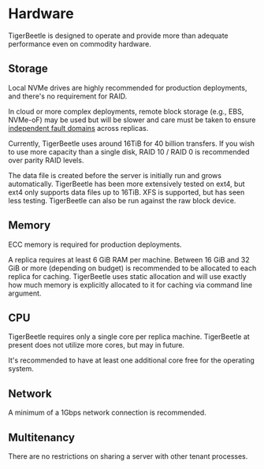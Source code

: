 # Hardware

TigerBeetle is designed to operate and provide more than adequate performance even on commodity
hardware.

## Storage

Local NVMe drives are highly recommended for production deployments, and there's no requirement for
RAID.

In cloud or more complex deployments, remote block storage (e.g., EBS, NVMe-oF) may be used but will
be slower and care must be taken to ensure
[independent fault domains](./cluster.md#hardware-fault-tolerance) across replicas.

Currently, TigerBeetle uses around 16TiB for 40 billion transfers. If you wish to use more capacity
than a single disk, RAID 10 / RAID 0 is recommended over parity RAID levels.

The data file is created before the server is initially run and grows automatically. TigerBeetle has
been more extensively tested on ext4, but ext4 only supports data files up to 16TiB. XFS is
supported, but has seen less testing. TigerBeetle can also be run against the raw block device.

## Memory

ECC memory is required for production deployments.

A replica requires at least 6 GiB RAM per machine. Between 16 GiB and 32 GiB or more (depending on
budget) is recommended to be allocated to each replica for caching. TigerBeetle uses static
allocation and will use exactly how much memory is explicitly allocated to it for caching via
command line argument.

## CPU

TigerBeetle requires only a single core per replica machine. TigerBeetle at present does not
utilize more cores, but may in future.

It's recommended to have at least one additional core free for the operating system.

## Network

A minimum of a 1Gbps network connection is recommended.

## Multitenancy

There are no restrictions on sharing a server with other tenant processes.
